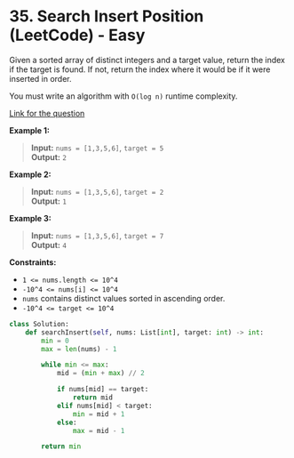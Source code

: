 # 35. Search Insert Position (LeetCode) - Easy

Given a sorted array of distinct integers and a target value, return the index if the target is found. If not, return the index where it would be if it were inserted in order.

You must write an algorithm with `O(log n)` runtime complexity.

[Link for the question](https://leetcode.com/problems/search-insert-position/)

**Example 1:**

> **Input:** `nums = [1,3,5,6]`, `target = 5`  
> **Output:** `2`

**Example 2:**

> **Input:** `nums = [1,3,5,6]`, `target = 2`  
> **Output:** `1`

**Example 3:**

> **Input:** `nums = [1,3,5,6]`, `target = 7`  
> **Output:** `4`

**Constraints:**

- `1 <= nums.length <= 10^4`
- `-10^4 <= nums[i] <= 10^4`
- `nums` contains distinct values sorted in ascending order.
- `-10^4 <= target <= 10^4`

```Python
class Solution:
    def searchInsert(self, nums: List[int], target: int) -> int:
        min = 0
        max = len(nums) - 1

        while min <= max:
            mid = (min + max) // 2

            if nums[mid] == target:
                return mid
            elif nums[mid] < target:
                min = mid + 1
            else:
                max = mid - 1

        return min
```